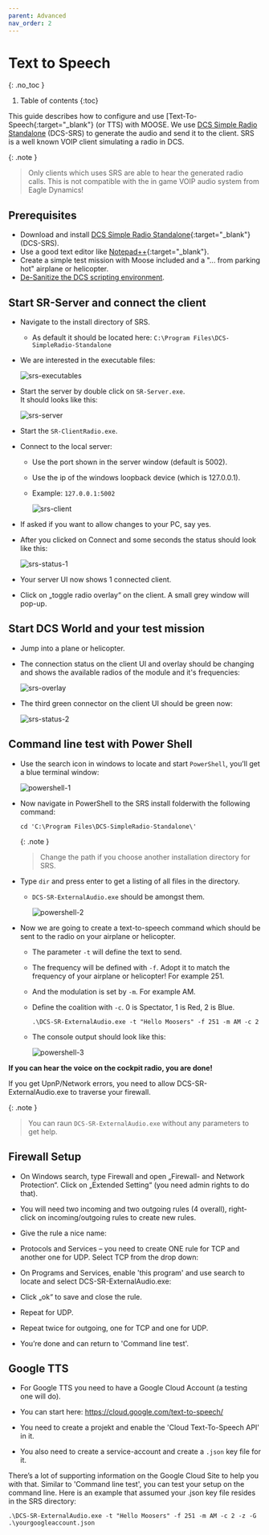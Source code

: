 ```yaml
---
parent: Advanced
nav_order: 2
---
```

# Text to Speech
{: .no_toc }

1. Table of contents
{:toc}

This guide describes how to configure and use [Text-To-Speech{:target="_blank"}
(or TTS) with MOOSE. We use [DCS Simple Radio Standalone] (DCS-SRS) to generate
the audio and send it to the client. SRS is a well known VOIP client simulating
a radio in DCS.

{: .note }
> Only clients which uses SRS are able to hear the generated radio calls.
> This is not compatible with the in game VOIP audio system from Eagle Dynamics!

## Prerequisites

- Download and install [DCS Simple Radio Standalone]{:target="_blank"} (DCS-SRS).
- Use a good text editor like [Notepad++]{:target="_blank"}.
- Create a simple test mission with Moose included and a "... from parking hot"
  airplane or helicopter.
- [De-Sanitize the DCS scripting environment].

## Start SR-Server and connect the client

- Navigate to the install directory of SRS.
    - As default it should be located here: `C:\Program Files\DCS-SimpleRadio-Standalone`

- We are interested in the executable files:

    ![srs-executables](../images/install/text-to-speech/srs-executables.png)

- Start the server by double click on `SR-Server.exe`.<br />
  It should looks like this:

    ![srs-server](../images/install/text-to-speech/srs-server.png)

- Start the `SR-ClientRadio.exe`.

- Connect to the local server:
  - Use the port shown in the server window (default is 5002).
  - Use the ip of the windows loopback device (which is 127.0.0.1).
  - Example: `127.0.0.1:5002`

    ![srs-client](../images/install/text-to-speech/srs-client.png)

- If asked if you want to allow changes to your PC, say yes.

- After you clicked on Connect and some seconds the status should look like this:

    ![srs-status-1](../images/install/text-to-speech/srs-status-1.png)

- Your server UI now shows 1 connected client.

- Click on „toggle radio overlay“ on the client. A small grey window will pop-up.

## Start DCS World and your test mission

- Jump into a plane or helicopter.

- The connection status on the client UI and overlay should be changing
  and shows the available radios of the module and it's frequencies:

    ![srs-overlay](../images/install/text-to-speech/srs-overlay.png)

- The third green connector on the client UI should be green now:

    ![srs-status-2](../images/install/text-to-speech/srs-status-2.png)

## Command line test with Power Shell

- Use the search icon in windows to locate and start `PowerShell`, you’ll get a
  blue terminal window:

    ![powershell-1](../images/install/text-to-speech/powershell-1.png)

- Now navigate in PowerShell to the SRS install folderwith the following command:

    `cd 'C:\Program Files\DCS-SimpleRadio-Standalone\'`

    {: .note }
    > Change the path if you choose another installation directory for SRS.

- Type `dir` and press enter to get a listing of all files in the directory.
  - `DCS-SR-ExternalAudio.exe` should be amongst them.

    ![powershell-2](../images/install/text-to-speech/powershell-2.png)

- Now we are going to create a text-to-speech command which should be sent to
  the radio on your airplane or helicopter.
  - The parameter `-t` will define the text to send.
  - The frequency will be defined with `-f`. Adopt it to match the frequency of
    your airplane or helicopter! For example 251.
  - And the modulation is set by `-m`. For example AM.
  - Define the coalition with `-c`. 0 is Spectator, 1 is Red, 2 is Blue.

    `.\DCS-SR-ExternalAudio.exe -t "Hello Moosers" -f 251 -m AM -c 2`

  - The console output should look like this:

    ![powershell-3](../images/install/text-to-speech/powershell-3.png)

**If you can hear the voice on the cockpit radio, you are done!**

If you get UpnP/Network errors, you need to allow DCS-SR-ExternalAudio.exe to
traverse your firewall.

{: .note }
> You can raun `DCS-SR-ExternalAudio.exe` without any parameters to get help.

## Firewall Setup

- On Windows search, type Firewall and open „Firewall- and Network Protection“.
  Click on „Extended Setting“ (you need admin rights to do that).

- You will need two incoming and two outgoing rules (4 overall), right-click on
  incoming/outgoing rules to create new rules.

- Give the rule a nice name:

- Protocols and Services – you need to create ONE rule for TCP and another one
  for UDP. Select TCP from the drop down:

- On Programs and Services, enable 'this program' and use search to locate and
  select DCS-SR-ExternalAudio.exe:

- Click „ok“ to save and close the rule.

- Repeat for UDP.

- Repeat twice for outgoing, one for TCP and one for UDP.

- You’re done and can return to 'Command line test'.

## Google TTS

- For Google TTS you need to have a Google Cloud Account (a testing one will do).

- You can start here: <https://cloud.google.com/text-to-speech/>

- You need to create a projekt and enable the 'Cloud Text-To-Speech API' in it.

- You also need to create a service-account and create a `.json` key file for it.

There’s a lot of supporting information on the Google Cloud Site to help you
with that. Similar to 'Command line test', you can test your setup on the
command line. Here is an example that assumed your .json key file resides in the
SRS directory:

`.\DCS-SR-ExternalAudio.exe -t "Hello Moosers" -f 251 -m AM -c 2 -z -G .\yourgoogleaccount.json`

[Text-To-Speech]: https://en.wikipedia.org/wiki/Speech_synthesis
[DCS Simple Radio Standalone]: https://github.com/ciribob/DCS-SimpleRadioStandalone/releases/latest
[De-Sanitize the DCS scripting environment]: desanitize-dcs.md
[Notepad++]: https://notepad-plus-plus.org/downloads/
